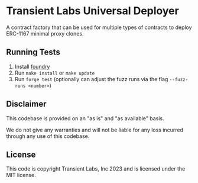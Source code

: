 # Transient Labs Universal Deployer
A contract factory that can be used for multiple types of contracts to deploy ERC-1167 minimal proxy clones.

## Running Tests
1. Install [foundry](getfoundry.sh)
2. Run `make install` or `make update`
3. Run `forge test` (optionally can adjust the fuzz runs via the flag `--fuzz-runs <number>`)

## Disclaimer
This codebase is provided on an "as is" and "as available" basis.

We do not give any warranties and will not be liable for any loss incurred through any use of this codebase.

## License
This code is copyright Transient Labs, Inc 2023 and is licensed under the MIT license.